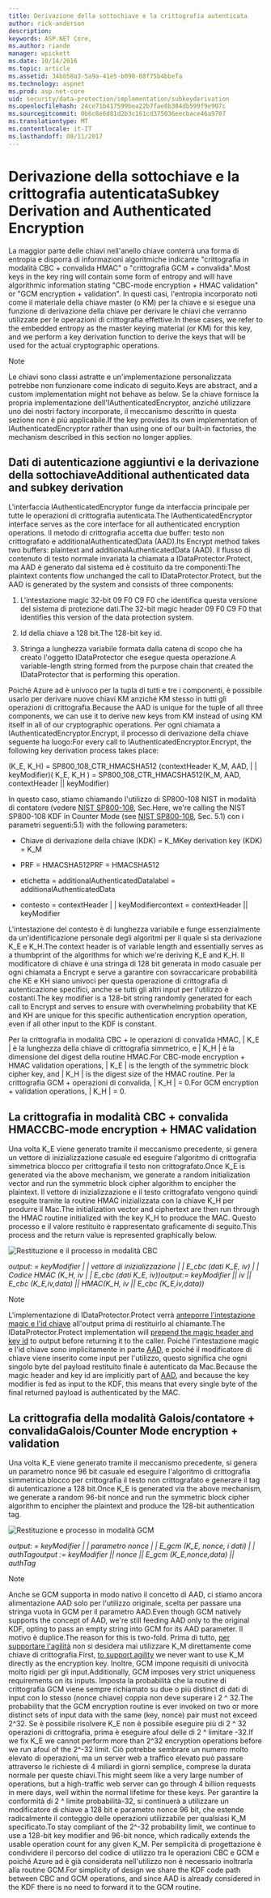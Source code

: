 ```yaml
---
title: Derivazione della sottochiave e la crittografia autenticata
author: rick-anderson
description: 
keywords: ASP.NET Core,
ms.author: riande
manager: wpickett
ms.date: 10/14/2016
ms.topic: article
ms.assetid: 34bb58a3-5a9a-41e5-b090-08f75b4bbefa
ms.technology: aspnet
ms.prod: asp.net-core
uid: security/data-protection/implementation/subkeyderivation
ms.openlocfilehash: 24ce71b417599bea22b7fae8b384db599f9e907c
ms.sourcegitcommit: 0b6c8e6d81d2b3c161cd375036eecbace46a9707
ms.translationtype: MT
ms.contentlocale: it-IT
ms.lasthandoff: 08/11/2017
---
```

# <a name="subkey-derivation-and-authenticated-encryption"></a><span data-ttu-id="4660d-103">Derivazione della sottochiave e la crittografia autenticata</span><span class="sxs-lookup"><span data-stu-id="4660d-103">Subkey Derivation and Authenticated Encryption</span></span>

<a name=data-protection-implementation-subkey-derivation></a>

<span data-ttu-id="4660d-104">La maggior parte delle chiavi nell'anello chiave conterrà una forma di entropia e disporrà di informazioni algoritmiche indicante "crittografia in modalità CBC + convalida HMAC" o "crittografia GCM + convalida".</span><span class="sxs-lookup"><span data-stu-id="4660d-104">Most keys in the key ring will contain some form of entropy and will have algorithmic information stating "CBC-mode encryption + HMAC validation" or "GCM encryption + validation".</span></span> <span data-ttu-id="4660d-105">In questi casi, l'entropia incorporato noti come il materiale della chiave master (o KM) per la chiave e si esegue una funzione di derivazione della chiave per derivare le chiavi che verranno utilizzate per le operazioni di crittografia effettive.</span><span class="sxs-lookup"><span data-stu-id="4660d-105">In these cases, we refer to the embedded entropy as the master keying material (or KM) for this key, and we perform a key derivation function to derive the keys that will be used for the actual cryptographic operations.</span></span>

> [!NOTE]
> <span data-ttu-id="4660d-106">Le chiavi sono classi astratte e un'implementazione personalizzata potrebbe non funzionare come indicato di seguito.</span><span class="sxs-lookup"><span data-stu-id="4660d-106">Keys are abstract, and a custom implementation might not behave as below.</span></span> <span data-ttu-id="4660d-107">Se la chiave fornisce la propria implementazione dell'IAuthenticatedEncryptor, anziché utilizzare uno dei nostri factory incorporate, il meccanismo descritto in questa sezione non è più applicabile.</span><span class="sxs-lookup"><span data-stu-id="4660d-107">If the key provides its own implementation of IAuthenticatedEncryptor rather than using one of our built-in factories, the mechanism described in this section no longer applies.</span></span>

<a name=data-protection-implementation-subkey-derivation-aad></a>

## <a name="additional-authenticated-data-and-subkey-derivation"></a><span data-ttu-id="4660d-108">Dati di autenticazione aggiuntivi e la derivazione della sottochiave</span><span class="sxs-lookup"><span data-stu-id="4660d-108">Additional authenticated data and subkey derivation</span></span>

<span data-ttu-id="4660d-109">L'interfaccia IAuthenticatedEncryptor funge da interfaccia principale per tutte le operazioni di crittografia autenticata.</span><span class="sxs-lookup"><span data-stu-id="4660d-109">The IAuthenticatedEncryptor interface serves as the core interface for all authenticated encryption operations.</span></span> <span data-ttu-id="4660d-110">Il metodo di crittografia accetta due buffer: testo non crittografato e additionalAuthenticatedData (AAD).</span><span class="sxs-lookup"><span data-stu-id="4660d-110">Its Encrypt method takes two buffers: plaintext and additionalAuthenticatedData (AAD).</span></span> <span data-ttu-id="4660d-111">Il flusso di contenuto di testo normale invariata la chiamata a IDataProtector.Protect, ma AAD è generato dal sistema ed è costituito da tre componenti:</span><span class="sxs-lookup"><span data-stu-id="4660d-111">The plaintext contents flow unchanged the call to IDataProtector.Protect, but the AAD is generated by the system and consists of three components:</span></span>

1. <span data-ttu-id="4660d-112">L'intestazione magic 32-bit 09 F0 C9 F0 che identifica questa versione del sistema di protezione dati.</span><span class="sxs-lookup"><span data-stu-id="4660d-112">The 32-bit magic header 09 F0 C9 F0 that identifies this version of the data protection system.</span></span>

2. <span data-ttu-id="4660d-113">Id della chiave a 128 bit.</span><span class="sxs-lookup"><span data-stu-id="4660d-113">The 128-bit key id.</span></span>

3. <span data-ttu-id="4660d-114">Stringa a lunghezza variabile formata dalla catena di scopo che ha creato l'oggetto IDataProtector che esegue questa operazione.</span><span class="sxs-lookup"><span data-stu-id="4660d-114">A variable-length string formed from the purpose chain that created the IDataProtector that is performing this operation.</span></span>

<span data-ttu-id="4660d-115">Poiché Azure ad è univoco per la tupla di tutti e tre i componenti, è possibile usarlo per derivare nuove chiavi KM anziché KM stesso in tutti gli operazioni di crittografia.</span><span class="sxs-lookup"><span data-stu-id="4660d-115">Because the AAD is unique for the tuple of all three components, we can use it to derive new keys from KM instead of using KM itself in all of our cryptographic operations.</span></span> <span data-ttu-id="4660d-116">Per ogni chiamata a IAuthenticatedEncryptor.Encrypt, il processo di derivazione della chiave seguente ha luogo:</span><span class="sxs-lookup"><span data-stu-id="4660d-116">For every call to IAuthenticatedEncryptor.Encrypt, the following key derivation process takes place:</span></span>

<span data-ttu-id="4660d-117">(K_E, K_H) = SP800_108_CTR_HMACSHA512 (contextHeader K_M, AAD, | | keyModifier)</span><span class="sxs-lookup"><span data-stu-id="4660d-117">( K_E, K_H ) = SP800_108_CTR_HMACSHA512(K_M, AAD, contextHeader || keyModifier)</span></span>

<span data-ttu-id="4660d-118">In questo caso, stiamo chiamando l'utilizzo di SP800-108 NIST in modalità di contatore (vedere [NIST SP800-108](http://nvlpubs.nist.gov/nistpubs/Legacy/SP/nistspecialpublication800-108.pdf), Sec.</span><span class="sxs-lookup"><span data-stu-id="4660d-118">Here, we're calling the NIST SP800-108 KDF in Counter Mode (see [NIST SP800-108](http://nvlpubs.nist.gov/nistpubs/Legacy/SP/nistspecialpublication800-108.pdf), Sec.</span></span> <span data-ttu-id="4660d-119">5.1) con i parametri seguenti:</span><span class="sxs-lookup"><span data-stu-id="4660d-119">5.1) with the following parameters:</span></span>

* <span data-ttu-id="4660d-120">Chiave di derivazione della chiave (KDK) = K_M</span><span class="sxs-lookup"><span data-stu-id="4660d-120">Key derivation key (KDK) = K_M</span></span>

* <span data-ttu-id="4660d-121">PRF = HMACSHA512</span><span class="sxs-lookup"><span data-stu-id="4660d-121">PRF = HMACSHA512</span></span>

* <span data-ttu-id="4660d-122">etichetta = additionalAuthenticatedData</span><span class="sxs-lookup"><span data-stu-id="4660d-122">label = additionalAuthenticatedData</span></span>

* <span data-ttu-id="4660d-123">contesto = contextHeader | | keyModifier</span><span class="sxs-lookup"><span data-stu-id="4660d-123">context = contextHeader || keyModifier</span></span>

<span data-ttu-id="4660d-124">L'intestazione del contesto è di lunghezza variabile e funge essenzialmente da un'identificazione personale degli algoritmi per il quale si sta derivazione K_E e K_H.</span><span class="sxs-lookup"><span data-stu-id="4660d-124">The context header is of variable length and essentially serves as a thumbprint of the algorithms for which we're deriving K_E and K_H.</span></span> <span data-ttu-id="4660d-125">Il modificatore di chiave è una stringa di 128 bit generata in modo casuale per ogni chiamata a Encrypt e serve a garantire con sovraccaricare probabilità che KE e KH siano univoci per questa operazione di crittografia di autenticazione specifici, anche se tutti gli altri input per l'utilizzo è costanti.</span><span class="sxs-lookup"><span data-stu-id="4660d-125">The key modifier is a 128-bit string randomly generated for each call to Encrypt and serves to ensure with overwhelming probability that KE and KH are unique for this specific authentication encryption operation, even if all other input to the KDF is constant.</span></span>

<span data-ttu-id="4660d-126">Per la crittografia in modalità CBC + le operazioni di convalida HMAC, | K_E | è la lunghezza della chiave di crittografia simmetrico, e | K_H | è la dimensione del digest della routine HMAC.</span><span class="sxs-lookup"><span data-stu-id="4660d-126">For CBC-mode encryption + HMAC validation operations, | K_E | is the length of the symmetric block cipher key, and | K_H | is the digest size of the HMAC routine.</span></span> <span data-ttu-id="4660d-127">Per la crittografia GCM + operazioni di convalida, | K_H | = 0.</span><span class="sxs-lookup"><span data-stu-id="4660d-127">For GCM encryption + validation operations, | K_H | = 0.</span></span>

## <a name="cbc-mode-encryption--hmac-validation"></a><span data-ttu-id="4660d-128">La crittografia in modalità CBC + convalida HMAC</span><span class="sxs-lookup"><span data-stu-id="4660d-128">CBC-mode encryption + HMAC validation</span></span>

<span data-ttu-id="4660d-129">Una volta K_E viene generato tramite il meccanismo precedente, si genera un vettore di inizializzazione casuale ed eseguire l'algoritmo di crittografia simmetrica blocco per crittografia il testo non crittografato.</span><span class="sxs-lookup"><span data-stu-id="4660d-129">Once K_E is generated via the above mechanism, we generate a random initialization vector and run the symmetric block cipher algorithm to encipher the plaintext.</span></span> <span data-ttu-id="4660d-130">Il vettore di inizializzazione e il testo crittografato vengono quindi eseguite tramite la routine HMAC inizializzata con la chiave K_H per produrre il Mac.</span><span class="sxs-lookup"><span data-stu-id="4660d-130">The initialization vector and ciphertext are then run through the HMAC routine initialized with the key K_H to produce the MAC.</span></span> <span data-ttu-id="4660d-131">Questo processo e il valore restituito è rappresentato graficamente di seguito.</span><span class="sxs-lookup"><span data-stu-id="4660d-131">This process and the return value is represented graphically below.</span></span>

![Restituzione e il processo in modalità CBC](subkeyderivation/_static/cbcprocess.png)

<span data-ttu-id="4660d-133">*output: = keyModifier | | vettore di inizializzazione | | E_cbc (dati K_E, iv) | | Codice HMAC (K_H, iv | | E_cbc (dati K_E, iv))*</span><span class="sxs-lookup"><span data-stu-id="4660d-133">*output:= keyModifier || iv || E_cbc (K_E,iv,data) || HMAC(K_H, iv || E_cbc (K_E,iv,data))*</span></span>

> [!NOTE]
> <span data-ttu-id="4660d-134">L'implementazione di IDataProtector.Protect verrà [anteporre l'intestazione magic e l'id chiave](authenticated-encryption-details.md#data-protection-implementation-authenticated-encryption-details) all'output prima di restituirlo al chiamante.</span><span class="sxs-lookup"><span data-stu-id="4660d-134">The IDataProtector.Protect implementation will [prepend the magic header and key id](authenticated-encryption-details.md#data-protection-implementation-authenticated-encryption-details) to output before returning it to the caller.</span></span> <span data-ttu-id="4660d-135">Poiché l'intestazione magic e l'id chiave sono implicitamente in parte [AAD](xref:security/data-protection/implementation/subkeyderivation#data-protection-implementation-subkey-derivation-aad), e poiché il modificatore di chiave viene inserito come input per l'utilizzo, questo significa che ogni singolo byte del payload restituito finale è autenticato da Mac.</span><span class="sxs-lookup"><span data-stu-id="4660d-135">Because the magic header and key id are implicitly part of [AAD](xref:security/data-protection/implementation/subkeyderivation#data-protection-implementation-subkey-derivation-aad), and because the key modifier is fed as input to the KDF, this means that every single byte of the final returned payload is authenticated by the MAC.</span></span>

## <a name="galoiscounter-mode-encryption--validation"></a><span data-ttu-id="4660d-136">La crittografia della modalità Galois/contatore + convalida</span><span class="sxs-lookup"><span data-stu-id="4660d-136">Galois/Counter Mode encryption + validation</span></span>

<span data-ttu-id="4660d-137">Una volta K_E viene generato tramite il meccanismo precedente, si genera un parametro nonce 96 bit casuale ed eseguire l'algoritmo di crittografia simmetrica blocco per crittografia il testo non crittografato e generare il tag di autenticazione a 128 bit.</span><span class="sxs-lookup"><span data-stu-id="4660d-137">Once K_E is generated via the above mechanism, we generate a random 96-bit nonce and run the symmetric block cipher algorithm to encipher the plaintext and produce the 128-bit authentication tag.</span></span>

![Restituzione e processo in modalità GCM](subkeyderivation/_static/galoisprocess.png)

<span data-ttu-id="4660d-139">*output: = keyModifier | | parametro nonce | | E_gcm (K_E, nonce, i dati) | | authTag*</span><span class="sxs-lookup"><span data-stu-id="4660d-139">*output := keyModifier || nonce || E_gcm (K_E,nonce,data) || authTag*</span></span>

> [!NOTE]
> <span data-ttu-id="4660d-140">Anche se GCM supporta in modo nativo il concetto di AAD, ci stiamo ancora alimentazione AAD solo per l'utilizzo originale, scelta per passare una stringa vuota in GCM per il parametro AAD.</span><span class="sxs-lookup"><span data-stu-id="4660d-140">Even though GCM natively supports the concept of AAD, we're still feeding AAD only to the original KDF, opting to pass an empty string into GCM for its AAD parameter.</span></span> <span data-ttu-id="4660d-141">Il motivo è duplice.</span><span class="sxs-lookup"><span data-stu-id="4660d-141">The reason for this is two-fold.</span></span> <span data-ttu-id="4660d-142">Prima di tutto, [per supportare l'agilità](context-headers.md#data-protection-implementation-context-headers) non si desidera mai utilizzare K_M direttamente come chiave di crittografia.</span><span class="sxs-lookup"><span data-stu-id="4660d-142">First, [to support agility](context-headers.md#data-protection-implementation-context-headers) we never want to use K_M directly as the encryption key.</span></span> <span data-ttu-id="4660d-143">Inoltre, GCM impone requisiti di univocità molto rigidi per gli input.</span><span class="sxs-lookup"><span data-stu-id="4660d-143">Additionally, GCM imposes very strict uniqueness requirements on its inputs.</span></span> <span data-ttu-id="4660d-144">Imposta la probabilità che la routine di crittografia GCM viene sempre richiamato su due o più distinct di dati di input con lo stesso (nonce chiave) coppia non deve superare i 2 ^ 32.</span><span class="sxs-lookup"><span data-stu-id="4660d-144">The probability that the GCM encryption routine is ever invoked on two or more distinct sets of input data with the same (key, nonce) pair must not exceed 2^32.</span></span> <span data-ttu-id="4660d-145">Se è possibile risolvere K_E non è possibile eseguire più di 2 ^ 32 operazioni di crittografia, prima è eseguire afoul delle di 2 ^ limitare -32.</span><span class="sxs-lookup"><span data-stu-id="4660d-145">If we fix K_E we cannot perform more than 2^32 encryption operations before we run afoul of the 2^-32 limit.</span></span> <span data-ttu-id="4660d-146">Ciò potrebbe sembrare un numero molto elevato di operazioni, ma un server web a traffico elevato può passare attraverso le richieste di 4 miliardi in giorni semplice, comprese la durata normale per queste chiavi.</span><span class="sxs-lookup"><span data-stu-id="4660d-146">This might seem like a very large number of operations, but a high-traffic web server can go through 4 billion requests in mere days, well within the normal lifetime for these keys.</span></span> <span data-ttu-id="4660d-147">Per garantire la conformità di 2 ^ limite probabilità-32, si continuerà a utilizzare un modificatore di chiave a 128 bit e parametro nonce 96 bit, che estende radicalmente il conteggio delle operazioni utilizzabile per qualsiasi K_M specificato.</span><span class="sxs-lookup"><span data-stu-id="4660d-147">To stay compliant of the 2^-32 probability limit, we continue to use a 128-bit key modifier and 96-bit nonce, which radically extends the usable operation count for any given K_M.</span></span> <span data-ttu-id="4660d-148">Per semplicità di progettazione è condividere il percorso del codice di utilizzo tra le operazioni CBC e GCM e poiché Azure ad è già considerata nell'utilizzo non è necessario inoltrarla alla routine GCM.</span><span class="sxs-lookup"><span data-stu-id="4660d-148">For simplicity of design we share the KDF code path between CBC and GCM operations, and since AAD is already considered in the KDF there is no need to forward it to the GCM routine.</span></span>
